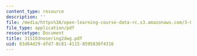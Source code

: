 ```yaml
---
content_type: resource
description: ''
file: /media/https%3A/open-learning-course-data-rc.s3.amazonaws.com/3-094-materials-in-human-experience-spring-2004/83d64d29dfd78c8141158595830f4316_31SI03nosering2dwg.pdf
file_type: application/pdf
resourcetype: Document
title: 31SI03nosering2dwg.pdf
uid: 83d64d29-dfd7-8c81-4115-8595830f4316
---
```


